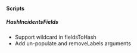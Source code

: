 
#### Scripts
##### HashIncidentsFields
- Support wildcard in fieldsToHash
- Add un-populate and removeLabels arguments
